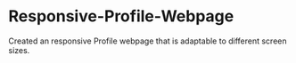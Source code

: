 # Responsive-Profile-Webpage
Created an responsive Profile webpage that is adaptable to different screen sizes.
